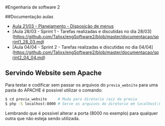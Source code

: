 #Engenharia de software 2

##Documentação aulas
*  [Aula 21/03 - Planejamento - Disposição de menus](https://github.com/Talixx/engSoftware2/blob/master/documentacao/planejamento_21_03.md)
* [Aula 28/03 - Sprint 1 - Tarefas realizadas e discutidas no dia 28/03] (https://github.com/Talixx/engSoftware2/blob/master/documentacao/sprint1_28_03.md)
* [Aula 04/04 - Sprint 2 - Tarefas realizadas e discutidas no dia 04/04] (https://github.com/Talixx/engSoftware2/blob/master/documentacao/sprint2_04_04.md)

## Servindo Website sem Apache

Para testar e codificar sem passar os arquivos do `previa_website` para uma pasta do APACHE é possivel utilizar o comando:

```bash
$ cd previa_website     # Muda para diretorio raiz da previa
$ php -S localhost:8000 # Serve os arquivos do diretorio em localhost:8000
```

Lembrando que é possível alterar a porta (8000 no exemplo) para qualquer outra que não esteja sendo utilizada.
